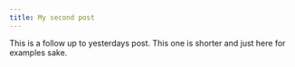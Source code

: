 ```yaml
---
title: My second post
---
```


This is a follow up to yesterdays post. This one is shorter and just here for examples sake.
